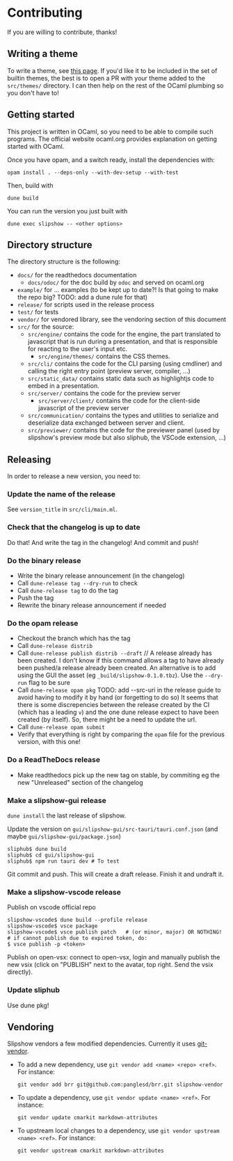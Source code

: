 # Contributing

If you are willing to contribute, thanks!

## Writing a theme

To write a theme, see [this page](https://slipshow.readthedocs.io/en/stable/themes.html). If you'd like it to be included in the set of builtin themes, the best is to open a PR with your theme added to the `src/themes/` directory. I can then help on the rest of the OCaml plumbing so you don't have to!

## Getting started

This project is written in OCaml, so you need to be able to compile such programs. The official website ocaml.org provides explanation on getting started with OCaml.

Once you have opam, and a switch ready, install the dependencies with:

```shell
opam install . --deps-only --with-dev-setup --with-test
```

Then, build with

```shell
dune build
```

You can run the version you just built with

```shell
dune exec slipshow -- <other options>
```

## Directory structure

The directory structure is the following:
- `docs/` for the readthedocs documentation
  - `docs/odoc/` for the doc build by `odoc` and served on ocaml.org
- `example/` for ... examples (to be kept up to date?! Is that going to make the repo big? TODO: add a dune rule for that)
- `release/` for scripts used in the release process
- `test/` for tests
- `vendor/` for vendored library, see the vendoring section of this document
- `src/` for the source:
  - `src/engine/` contains the code for the engine, the part translated to
    javascript that is run during a presentation, and that is responsible for
    reacting to the user's input etc.
    - `src/engine/themes/` contains the CSS themes.
  - `src/cli/` contains the code for the CLI parsing (using cmdliner) and calling
    the right entry point (preview server, compiler, ...)
  - `src/static_data/` contains static data such as highlightjs code to embed in a
    presentation.
  - `src/server/` contains the code for the preview server
    - `src/server/client/` contains the code for the client-side javascript of the preview server
  - `src/communication/` contains the types and utilities to serialize and
    deserialize data exchanged between server and client.
  - `src/previewer/` contains the code for the previewer panel (used by
    slipshow's preview mode but also sliphub, the VSCode extension, ...)

## Releasing

In order to release a new version, you need to:

### Update the name of the release

See `version_title` in `src/cli/main.ml`.

### Check that the changelog is up to date

Do that! And write the tag in the changelog! And commit and push!

### Do the binary release

- Write the binary release announcement (in the changelog)
- Call `dune-release tag --dry-run` to check
- Call `dune-release tag` to do the tag
- Push the tag
- Rewrite the binary release announcement if needed

### Do the opam release

- Checkout the branch which has the tag
- Call `dune-release distrib`
- Call `dune-release publish distrib --draft` // A release already has been created. I don't know if this command allows a tag to have already been pushed/a release already been created.
  An alternative is to add using the GUI the asset (eg `_build/slipshow-0.1.0.tbz`).
  Use the `--dry-run` flag to be sure
- Call `dune-release opam pkg` TODO: add --src-uri in the release guide to avoid having to modify it by hand (or forgetting to do so)
  It seems that there is some discrepencies between the release created by the CI (which has a leading `v`) and the one dune release expect to have been created (by itself).
  So, there might be a need to update the url.
- Call `dune-release opam submit`
- Verify that everything is right by comparing the `opam` file for the previous version, with this one!

### Do a ReadTheDocs release

- Make readthedocs pick up the new tag on stable, by commiting eg the new "Unreleased" section of the changelog

### Make a slipshow-gui release

`dune install` the last release of slipshow.

Update the version on `gui/slipshow-gui/src-tauri/tauri.conf.json` (and maybe `gui/slipshow-gui/package.json`)

```
sliphub$ dune build
sliphub$ cd gui/slipshow-gui
sliphub$ npm run tauri dev # To test
```

Git commit and push. This will create a draft release. Finish it and undraft it.

### Make a slipshow-vscode release

Publish on vscode official repo

```
slipshow-vscode$ dune build --profile release
slipshow-vscode$ vsce package
slipshow-vscode$ vsce publish patch   # (or minor, major) OR NOTHING!
# if cannot publish due to expired token, do:
$ vsce publish -p <token>
```


Publish on open-vsx: connect to open-vsx, login and manually publish the new vsix (click on "PUBLISH" next to the avatar, top right. Send the vsix directly).

### Update sliphub

Use dune pkg!

## Vendoring

Slipshow vendors a few modified dependencies. Currently it uses
[git-vendor](https://github.com/brettlangdon/git-vendor).

- To add a new dependency, use `git vendor add <name> <repo> <ref>`. For instance:
  ```
  git vendor add brr git@github.com:panglesd/brr.git slipshow-vendor
  ```
- To update a dependency, use `git vendor update <name> <ref>`. For instance:

  ```
  git vendor update cmarkit markdown-attributes
  ```
- To upstream local changes to a dependency, use `git vendor upstream <name> <ref>`. For instance:
  ```
  git vendor upstream cmarkit markdown-attributes
  ```
